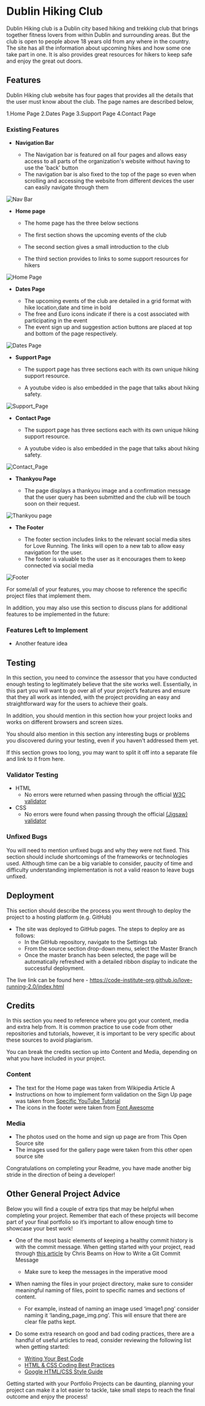 # Dublin Hiking Club

Dublin Hiking club is a Dublin city based hiking and trekking club that brings together fitness lovers from within Dublin and surrounding areas. But the club is open to people above 18 years old from any where in the country. The site has all the information about upcoming hikes and how some one take part in one. It is also provides great resources for hikers to keep safe and enjoy the great out doors.





## Features 

Dublin Hiking club website has four pages that provides all the details that the user must know about the club. The page names are described below,

1.Home Page
2.Dates Page
3.Support Page
4.Contact Page

### Existing Features

- __Navigation Bar__

  - The Navigation bar is featured on all four pages and allows easy access to all parts of the organization's website without having to use the 'back' button
  - The navigation bar is also fixed to the top of the page so even when scrolling and accessing the website from different devices the user can easily navigate through them

![Nav Bar](https://github.com/cmssmw23/Dublin_Hiking_Club/blob/f015e007c6c380d4dbb34551e54563ba284559d9/documentation/read%20me%20images/navigation.PNG)

- __Home page__

  - The home page has the three below sections

  - The first section shows the upcoming events of the club

  - The second section gives a small introduction to the club 

  - The third section provides to links to some support resources for hikers
  


![Home Page](https://github.com/cmssmw23/Dublin_Hiking_Club/blob/f015e007c6c380d4dbb34551e54563ba284559d9/documentation/read%20me%20images/Home.png)

- __Dates Page__

  - The upcoming events of the club are detailed in a grid format with hike location,date and time in bold 
  - The free and Euro icons indicate if there is a cost associated with participating in the event
  - The event sign up and suggestion action buttons are placed at top and bottom of the page respectively.

![Dates Page](https://github.com/cmssmw23/Dublin_Hiking_Club/blob/f015e007c6c380d4dbb34551e54563ba284559d9/documentation/read%20me%20images/Dates.png)

- __Support Page__

  - The support page has three sections each with its own unique hiking support resource.

  - A youtube video is also embedded in the page that talks about hiking safety. 

![Support_Page](https://github.com/cmssmw23/Dublin_Hiking_Club/blob/f015e007c6c380d4dbb34551e54563ba284559d9/documentation/read%20me%20images/support.png)

- __Contact Page__

  - The support page has three sections each with its own unique hiking support resource.

  - A youtube video is also embedded in the page that talks about hiking safety. 

![Contact_Page](https://github.com/cmssmw23/Dublin_Hiking_Club/blob/f015e007c6c380d4dbb34551e54563ba284559d9/documentation/read%20me%20images/Contact.png)


- __Thankyou Page__

  - The page displays a thankyou image and a confirmation message that the user query has been submitted and the club will be touch soon on their request. 

![Thankyou page](https://github.com/cmssmw23/Dublin_Hiking_Club/blob/f015e007c6c380d4dbb34551e54563ba284559d9/documentation/read%20me%20images/thankyou.png)



- __The Footer__ 

  - The footer section includes links to the relevant social media sites for Love Running. The links will open to a new tab to allow easy navigation for the user. 
  - The footer is valuable to the user as it encourages them to keep connected via social media

![Footer](https://github.com/cmssmw23/Dublin_Hiking_Club/blob/f015e007c6c380d4dbb34551e54563ba284559d9/documentation/read%20me%20images/footer.PNG)




For some/all of your features, you may choose to reference the specific project files that implement them.

In addition, you may also use this section to discuss plans for additional features to be implemented in the future:

### Features Left to Implement

- Another feature idea

## Testing 

In this section, you need to convince the assessor that you have conducted enough testing to legitimately believe that the site works well. Essentially, in this part you will want to go over all of your project’s features and ensure that they all work as intended, with the project providing an easy and straightforward way for the users to achieve their goals.

In addition, you should mention in this section how your project looks and works on different browsers and screen sizes.

You should also mention in this section any interesting bugs or problems you discovered during your testing, even if you haven't addressed them yet.

If this section grows too long, you may want to split it off into a separate file and link to it from here.


### Validator Testing 

- HTML
  - No errors were returned when passing through the official [W3C validator](https://validator.w3.org/nu/?doc=https%3A%2F%2Fcode-institute-org.github.io%2Flove-running-2.0%2Findex.html)
- CSS
  - No errors were found when passing through the official [(Jigsaw) validator](https://jigsaw.w3.org/css-validator/validator?uri=https%3A%2F%2Fvalidator.w3.org%2Fnu%2F%3Fdoc%3Dhttps%253A%252F%252Fcode-institute-org.github.io%252Flove-running-2.0%252Findex.html&profile=css3svg&usermedium=all&warning=1&vextwarning=&lang=en#css)

### Unfixed Bugs

You will need to mention unfixed bugs and why they were not fixed. This section should include shortcomings of the frameworks or technologies used. Although time can be a big variable to consider, paucity of time and difficulty understanding implementation is not a valid reason to leave bugs unfixed. 

## Deployment

This section should describe the process you went through to deploy the project to a hosting platform (e.g. GitHub) 

- The site was deployed to GitHub pages. The steps to deploy are as follows: 
  - In the GitHub repository, navigate to the Settings tab 
  - From the source section drop-down menu, select the Master Branch
  - Once the master branch has been selected, the page will be automatically refreshed with a detailed ribbon display to indicate the successful deployment. 

The live link can be found here - https://code-institute-org.github.io/love-running-2.0/index.html 


## Credits 

In this section you need to reference where you got your content, media and extra help from. It is common practice to use code from other repositories and tutorials, however, it is important to be very specific about these sources to avoid plagiarism. 

You can break the credits section up into Content and Media, depending on what you have included in your project. 

### Content 

- The text for the Home page was taken from Wikipedia Article A
- Instructions on how to implement form validation on the Sign Up page was taken from [Specific YouTube Tutorial](https://www.youtube.com/)
- The icons in the footer were taken from [Font Awesome](https://fontawesome.com/)

### Media

- The photos used on the home and sign up page are from This Open Source site
- The images used for the gallery page were taken from this other open source site


Congratulations on completing your Readme, you have made another big stride in the direction of being a developer! 

## Other General Project Advice

Below you will find a couple of extra tips that may be helpful when completing your project. Remember that each of these projects will become part of your final portfolio so it’s important to allow enough time to showcase your best work! 

- One of the most basic elements of keeping a healthy commit history is with the commit message. When getting started with your project, read through [this article](https://chris.beams.io/posts/git-commit/) by Chris Beams on How to Write  a Git Commit Message 
  - Make sure to keep the messages in the imperative mood 

- When naming the files in your project directory, make sure to consider meaningful naming of files, point to specific names and sections of content.
  - For example, instead of naming an image used ‘image1.png’ consider naming it ‘landing_page_img.png’. This will ensure that there are clear file paths kept. 

- Do some extra research on good and bad coding practices, there are a handful of useful articles to read, consider reviewing the following list when getting started:
  - [Writing Your Best Code](https://learn.shayhowe.com/html-css/writing-your-best-code/)
  - [HTML & CSS Coding Best Practices](https://medium.com/@inceptiondj.info/html-css-coding-best-practice-fadb9870a00f)
  - [Google HTML/CSS Style Guide](https://google.github.io/styleguide/htmlcssguide.html#General)

Getting started with your Portfolio Projects can be daunting, planning your project can make it a lot easier to tackle, take small steps to reach the final outcome and enjoy the process! 
